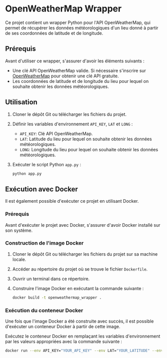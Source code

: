 # OpenWeatherMap Wrapper

Ce projet contient un wrapper Python pour l'API OpenWeatherMap, qui permet de récupérer les données météorologiques d'un lieu donné à partir de ses coordonnées de latitude et de longitude.

## Prérequis

Avant d'utiliser ce wrapper, s'assurer d'avoir les éléments suivants :

- Une clé API OpenWeatherMap valide. Si nécessaire s'inscrire sur [OpenWeatherMap](https://home.openweathermap.org/users/sign_up) pour obtenir une clé API gratuite.
- Les coordonnées de latitude et de longitude du lieu pour lequel on souhaite obtenir les données météorologiques.

## Utilisation

1. Cloner le dépôt Git ou télécharger les fichiers du projet.

2. Définir les variables d'environnement `API_KEY`, `LAT` et `LONG` :

   - `API_KEY`: Clé API OpenWeatherMap.
   - `LAT`: Latitude du lieu pour lequel on souhaite obtenir les données météorologiques.
   - `LONG`: Longitude du lieu pour lequel on souhaite obtenir les données météorologiques.

3. Exécuter le script Python `app.py` :
   ```bash
   python app.py
   ```

## Exécution avec Docker

Il est également possible d'exécuter ce projet en utilisant Docker.

### Prérequis

Avant d'exécuter le projet avec Docker, s'assurer d'avoir Docker installé sur son système.

### Construction de l'image Docker

1. Cloner le dépôt Git ou télécharger les fichiers du projet sur sa machine locale.

2. Accéder au répertoire du projet où se trouve le fichier `Dockerfile`.

3. Ouvrir un terminal dans ce répertoire.

4. Construire l'image Docker en exécutant la commande suivante :
   ```bash
   docker build -t openweathermap_wrapper .
   ```

### Exécution du conteneur Docker

Une fois que l'image Docker a été construite avec succès, il est possible d'exécuter un conteneur Docker à partir de cette image.

Exécutez le conteneur Docker en remplaçant les variables d'environnement par les valeurs appropriées avec la commande suivante :

```bash
docker run --env API_KEY="YOUR_API_KEY" --env LAT="YOUR_LATITUDE" --env LONG="YOUR_LONGITUDE" openweathermap_wrapper

